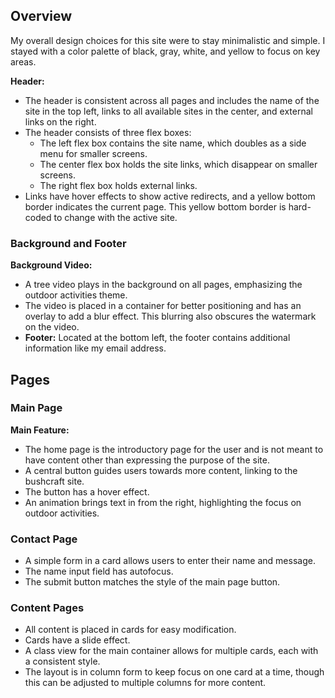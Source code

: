## Overview

My overall design choices for this site were to stay minimalistic and simple. I stayed with a color palette of black, gray, white, and yellow to focus on key areas.

**Header:** 
  - The header is consistent across all pages and includes the name of the site in the top left, links to all available sites in the center, and external links on the right.
  - The header consists of three flex boxes: 
    - The left flex box contains the site name, which doubles as a side menu for smaller screens.
    - The center flex box holds the site links, which disappear on smaller screens.
    - The right flex box holds external links.
  - Links have hover effects to show active redirects, and a yellow bottom border indicates the current page. This yellow bottom border is hard-coded to change with the active site.

### Background and Footer
**Background Video:** 
  - A tree video plays in the background on all pages, emphasizing the outdoor activities theme.
  - The video is placed in a container for better positioning and has an overlay to add a blur effect. This blurring also obscures the watermark on the video.
- **Footer:** Located at the bottom left, the footer contains additional information like my email address.

## Pages

### Main Page
**Main Feature:** 
  - The home page is the introductory page for the user and is not meant to have content other than expressing the purpose of the site.
  - A central button guides users towards more content, linking to the bushcraft site.
  - The button has a hover effect.
  - An animation brings text in from the right, highlighting the focus on outdoor activities.

### Contact Page
  - A simple form in a card allows users to enter their name and message.
  - The name input field has autofocus.
  - The submit button matches the style of the main page button.

### Content Pages
  - All content is placed in cards for easy modification.
  - Cards have a slide effect.
  - A class view for the main container allows for multiple cards, each with a consistent style.
  - The layout is in column form to keep focus on one card at a time, though this can be adjusted to multiple columns for more content.
